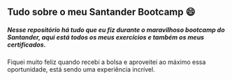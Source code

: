 ## Tudo sobre o meu Santander Bootcamp :smile:

##### Nesse repositório há tudo que eu fiz durante o maravilhoso bootcamp do Santander, aqui está todos os meus exercícios e também os meus certificados.



Fiquei muito feliz quando recebi a bolsa e aproveitei ao máximo essa oportunidade, está sendo uma experiência incrível.

